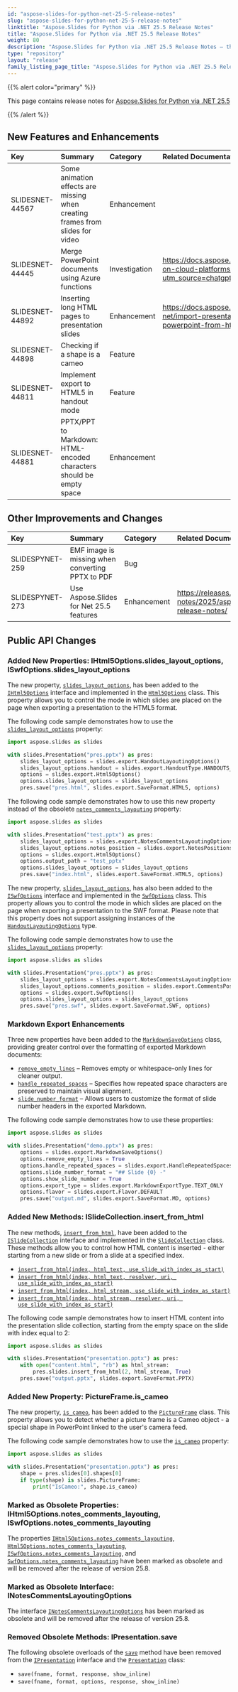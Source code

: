 ```yaml
---
id: "aspose-slides-for-python-net-25-5-release-notes"
slug: "aspose-slides-for-python-net-25-5-release-notes"
linktitle: "Aspose.Slides for Python via .NET 25.5 Release Notes"
title: "Aspose.Slides for Python via .NET 25.5 Release Notes"
weight: 80
description: "Aspose.Slides for Python via .NET 25.5 Release Notes – the latest updates and fixes."
type: "repository"
layout: "release"
family_listing_page_title: "Aspose.Slides for Python via .NET 25.5 Release Notes"
---
```


{{% alert color="primary" %}} 

This page contains release notes for [Aspose.Slides for Python via .NET 25.5](https://pypi.org/project/Aspose.Slides/25.5/)

{{% /alert %}} 

## New Features and Enhancements
|**Key**|**Summary**|**Category**|**Related Documentation**|
| :- | :- | :- | :- |
|SLIDESNET-44567|Some animation effects are missing when creating frames from slides for video|Enhancement||
|SLIDESNET-44445|Merge PowerPoint documents using Azure functions|Investigation|<https://docs.aspose.com/slides/net/slides-on-cloud-platforms/azure/?utm_source=chatgpt.com>|
|SLIDESNET-44892|Inserting long HTML pages to presentation slides|Enhancement|<https://docs.aspose.com/slides/python-net/import-presentation/#import-powerpoint-from-html>|
|SLIDESNET-44898|Checking if a shape is a cameo|Feature||
|SLIDESNET-44811|Implement export to HTML5 in handout mode|Feature||
|SLIDESNET-44881|PPTX/PPT to Markdown: HTML-encoded characters should be empty space|Enhancement||

## Other Improvements and Changes
|**Key**|**Summary**|**Category**|**Related Documentation**|
| :- | :- | :- | :- |
|SLIDESPYNET-259|EMF image is missing when converting PPTX to PDF|Bug||
|SLIDESPYNET-273|Use Aspose.Slides for Net 25.5 features|Enhancement|<https://releases.aspose.com/slides/net/release-notes/2025/aspose-slides-for-net-25-5-release-notes/>|

## Public API Changes

### Added New Properties: IHtml5Options.slides_layout_options, ISwfOptions.slides_layout_options

The new property, [`slides_layout_options`](https://reference.aspose.com/slides/python-net/aspose.slides.export/ihtml5options/slides_layout_options/), has been added to the [`IHtml5Options`](https://reference.aspose.com/slides/python-net/aspose.slides.export/ihtml5options/) interface and implemented in the [`Html5Options`](https://reference.aspose.com/slides/python-net/aspose.slides.export/html5options/) class. 
This property allows you to control the mode in which slides are placed on the page when exporting a presentation to the HTML5 format.

The following code sample demonstrates how to use the [`slides_layout_options`](https://reference.aspose.com/slides/python-net/aspose.slides.export/ihtml5options/slides_layout_options/) property:

```python
import aspose.slides as slides

with slides.Presentation("pres.pptx") as pres:
    slides_layout_options = slides.export.HandoutLayoutingOptions()
    slides_layout_options.handout = slides.export.HandoutType.HANDOUTS_4_HORIZONTAL
    options = slides.export.Html5Options()
    options.slides_layout_options = slides_layout_options
    pres.save("pres.html", slides.export.SaveFormat.HTML5, options)
```

The following code sample demonstrates how to use this new property instead of the obsolete [`notes_comments_layouting`](https://reference.aspose.com/slides/python-net/aspose.slides.export/html5options/notes_comments_layouting/) property:

```python
import aspose.slides as slides

with slides.Presentation("test.pptx") as pres:
    slides_layout_options = slides.export.NotesCommentsLayoutingOptions()
    slides_layout_options.notes_position = slides.export.NotesPositions.BOTTOM_TRUNCATED
    options = slides.export.Html5Options()
    options.output_path = "test_pptx"
    options.slides_layout_options = slides_layout_options
    pres.save("index.html", slides.export.SaveFormat.HTML5, options)
```

The new property, [`slides_layout_options`](https://reference.aspose.com/slides/python-net/aspose.slides.export/iswfoptions/slides_layout_options/), has also been added to the [`ISwfOptions`](https://reference.aspose.com/slides/python-net/aspose.slides.export/iswfoptions/) interface and implemented in the [`SwfOptions`](https://reference.aspose.com/slides/python-net/aspose.slides.export/swfoptions/) class. 
This property allows you to control the mode in which slides are placed on the page when exporting a presentation to the SWF format.
Please note that this property does not support assigning instances of the [`HandoutLayoutingOptions`](https://reference.aspose.com/slides/python-net/aspose.slides.export/handoutlayoutingoptions/) type.

The following code sample demonstrates how to use the [`slides_layout_options`](https://reference.aspose.com/slides/python-net/aspose.slides.export/iswfoptions/slides_layout_options/) property:

```python
import aspose.slides as slides

with slides.Presentation("pres.pptx") as pres:
    slides_layout_options = slides.export.NotesCommentsLayoutingOptions()
    slides_layout_options.comments_position = slides.export.CommentsPositions.RIGHT
    options = slides.export.SwfOptions()
    options.slides_layout_options = slides_layout_options
    pres.save("pres.swf", slides.export.SaveFormat.SWF, options)
```

### Markdown Export Enhancements

Three new properties have been added to the [`MarkdownSaveOptions`](https://reference.aspose.com/slides/python-net/aspose.slides.export/markdownsaveoptions/) class, providing greater control over the formatting of exported Markdown documents:

- [`remove_empty_lines`](https://reference.aspose.com/slides/python-net/aspose.slides.export/markdownsaveoptions/remove_empty_lines/) – Removes empty or whitespace-only lines for cleaner output.
- [`handle_repeated_spaces`](https://reference.aspose.com/slides/python-net/aspose.slides.export/markdownsaveoptions/handle_repeated_spaces/) – Specifies how repeated space characters are preserved to maintain visual alignment.
- [`slide_number_format`](https://reference.aspose.com/slides/python-net/aspose.slides.export/markdownsaveoptions/slide_number_format/) – Allows users to customize the format of slide number headers in the exported Markdown.


The following code sample demonstrates how to use these properties:

```python
import aspose.slides as slides

with slides.Presentation("demo.pptx") as pres:
    options = slides.export.MarkdownSaveOptions()
    options.remove_empty_lines = True
    options.handle_repeated_spaces = slides.export.HandleRepeatedSpaces.ALTERNATE_SPACES_TO_NBSP
    options.slide_number_format = "## Slide {0} -"
    options.show_slide_number = True
    options.export_type = slides.export.MarkdownExportType.TEXT_ONLY
    options.flavor = slides.export.Flavor.DEFAULT
    pres.save("output.md", slides.export.SaveFormat.MD, options)
```

### Added New Methods: ISlideCollection.insert_from_html

The new methods, [`insert_from_html`](https://reference.aspose.com/slides/python-net/aspose.slides/islidecollection/insert_from_html/), have been added to the [`ISlideCollection`](https://reference.aspose.com/slides/python-net/aspose.slides/islidecollection/) interface and implemented in the [`SlideCollection`](https://reference.aspose.com/slides/python-net/aspose.slides/slidecollection/) class. 
These methods allow you to control how HTML content is inserted - either starting from a new slide or from a slide at a specified index.

- [`insert_from_html(index, html_text, use_slide_with_index_as_start)`](https://reference.aspose.com/slides/python-net/aspose.slides/islidecollection/insert_from_html/#int-str-bool)
- [`insert_from_html(index, html_text, resolver, uri, use_slide_with_index_as_start)`](https://reference.aspose.com/slides/python-net/aspose.slides/islidecollection/insert_from_html/#int-str-asposeslidesimportingiexternalresourceresolver-str-bool)
- [`insert_from_html(index, html_stream, use_slide_with_index_as_start)`](https://reference.aspose.com/slides/python-net/aspose.slides/islidecollection/insert_from_html/#int-iorawiobase-bool)
- [`insert_from_html(index, html_stream, resolver, uri, use_slide_with_index_as_start)`](https://reference.aspose.com/slides/python-net/aspose.slides/islidecollection/insert_from_html/#int-iorawiobase-asposeslidesimportingiexternalresourceresolver-str-bool)

The following code sample demonstrates how to insert HTML content into the presentation slide collection, starting from the empty space on the slide with index equal to 2:

```python
import aspose.slides as slides

with slides.Presentation("presentation.pptx") as pres:
    with open("content.html", "rb") as html_stream:
        pres.slides.insert_from_html(2, html_stream, True)
    pres.save("output.pptx", slides.export.SaveFormat.PPTX)
```

### Added New Property: PictureFrame.is_cameo

The new property, [`is_cameo`](https://reference.aspose.com/slides/python-net/aspose.slides/pictureframe/is_cameo/), has been added to the [`PictureFrame`](https://reference.aspose.com/slides/python-net/aspose.slides/pictureframe/) class. 
This property allows you to detect whether a picture frame is a Cameo object - a special shape in PowerPoint linked to the user's camera feed.

The following code sample demonstrates how to use the [`is_cameo`](https://reference.aspose.com/slides/python-net/aspose.slides/pictureframe/is_cameo/) property:

```python
import aspose.slides as slides

with slides.Presentation("presentation.pptx") as pres:
    shape = pres.slides[0].shapes[0]
    if type(shape) is slides.PictureFrame:
        print("IsCameo:", shape.is_cameo)
```

### Marked as Obsolete Properties: IHtml5Options.notes_comments_layouting, ISwfOptions.notes_comments_layouting

The properties [`IHtml5Options.notes_comments_layouting`](https://reference.aspose.com/slides/python-net/aspose.slides.export/ihtml5options/notes_comments_layouting/), [`Html5Options.notes_comments_layouting`](https://reference.aspose.com/slides/python-net/aspose.slides.export/html5options/notes_comments_layouting/), [`ISwfOptions.notes_comments_layouting`](https://reference.aspose.com/slides/python-net/aspose.slides.export/iswfoptions/notes_comments_layouting/), and [`SwfOptions.notes_comments_layouting`](https://reference.aspose.com/slides/python-net/aspose.slides.export/swfoptions/notes_comments_layouting/) have been marked as obsolete and will be removed after the release of version 25.8.

### Marked as Obsolete Interface: INotesCommentsLayoutingOptions

The interface [`INotesCommentsLayoutingOptions`](https://reference.aspose.com/slides/python-net/aspose.slides.export/inotescommentslayoutingoptions/) has been marked as obsolete and will be removed after the release of version 25.8.

### Removed Obsolete Methods: IPresentation.save

The following obsolete overloads of the [`save`](https://reference.aspose.com/slides/python-net/aspose.slides/ipresentation/save/) method have been removed from the [`IPresentation`](https://reference.aspose.com/slides/python-net/aspose.slides/ipresentation/) interface and the [`Presentation`](https://reference.aspose.com/slides/python-net/aspose.slides/presentation/) class:
- `save(fname, format, response, show_inline)`
- `save(fname, format, options, response, show_inline)`
